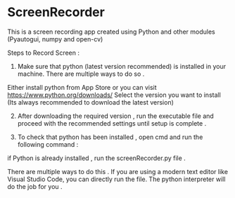 # ScreenRecorder

This is a screen recording app created using Python and other modules (Pyautogui, numpy and open-cv)

Steps to Record Screen :

1. Make sure that python (latest version recommended) is installed in your machine.
There are multiple ways to do so .

Either install python from App Store or you can visit https://www.python.org/downloads/
Select the version you want to install (Its always recommended to download the latest version)

2. After downloading the required version , run the executable file and proceed with the recommended settings until setup is complete .

3. To check that python has been installed , open cmd and run the following command : 


if Python is already installed , run the screenRecorder.py file .

There are multiple ways to do this .
If you are using a modern text editor like Visual Studio Code, you can directly run the file.
The python interpreter will do the job for you .
